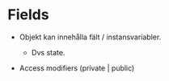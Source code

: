 Fields
======

- Objekt kan innehålla fält / instansvariabler.
  * Dvs state.

- Access modifiers (private | public)

